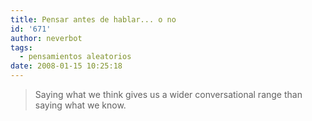 ```yaml
---
title: Pensar antes de hablar... o no
id: '671'
author: neverbot
tags:
  - pensamientos aleatorios
date: 2008-01-15 10:25:18
---
```


> Saying what we think gives us a wider conversational range than saying what we know.